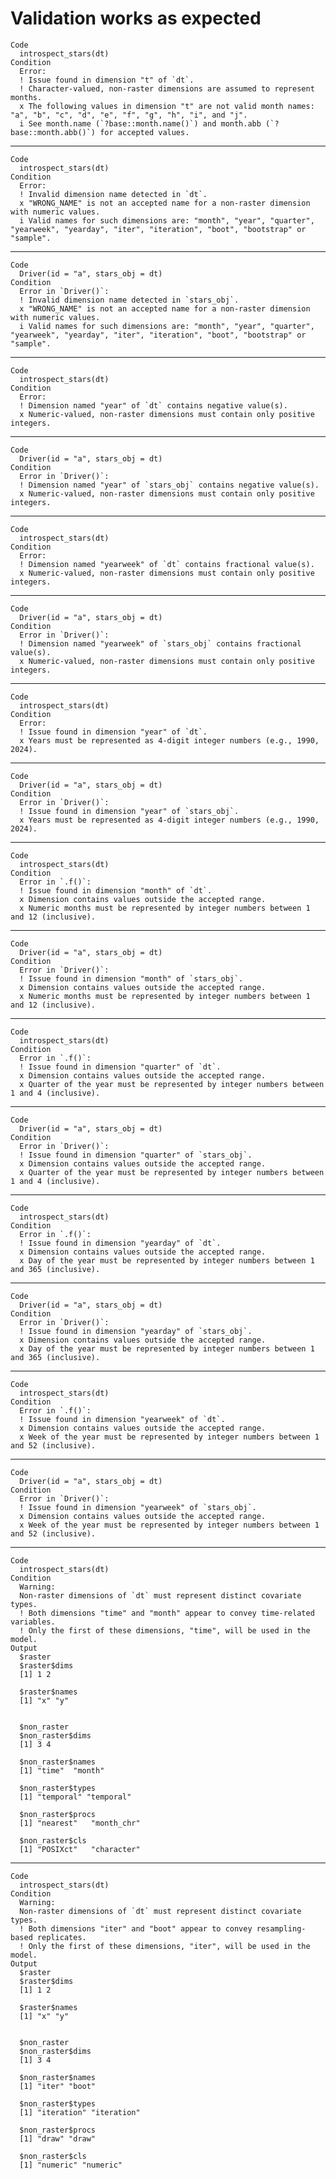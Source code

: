 # Validation works as expected

    Code
      introspect_stars(dt)
    Condition
      Error:
      ! Issue found in dimension "t" of `dt`.
      ! Character-valued, non-raster dimensions are assumed to represent months.
      x The following values in dimension "t" are not valid month names: "a", "b", "c", "d", "e", "f", "g", "h", "i", and "j".
      i See month.name (`?base::month.name()`) and month.abb (`?base::month.abb()`) for accepted values.

---

    Code
      introspect_stars(dt)
    Condition
      Error:
      ! Invalid dimension name detected in `dt`.
      x "WRONG_NAME" is not an accepted name for a non-raster dimension with numeric values.
      i Valid names for such dimensions are: "month", "year", "quarter", "yearweek", "yearday", "iter", "iteration", "boot", "bootstrap" or "sample".

---

    Code
      Driver(id = "a", stars_obj = dt)
    Condition
      Error in `Driver()`:
      ! Invalid dimension name detected in `stars_obj`.
      x "WRONG_NAME" is not an accepted name for a non-raster dimension with numeric values.
      i Valid names for such dimensions are: "month", "year", "quarter", "yearweek", "yearday", "iter", "iteration", "boot", "bootstrap" or "sample".

---

    Code
      introspect_stars(dt)
    Condition
      Error:
      ! Dimension named "year" of `dt` contains negative value(s).
      x Numeric-valued, non-raster dimensions must contain only positive integers.

---

    Code
      Driver(id = "a", stars_obj = dt)
    Condition
      Error in `Driver()`:
      ! Dimension named "year" of `stars_obj` contains negative value(s).
      x Numeric-valued, non-raster dimensions must contain only positive integers.

---

    Code
      introspect_stars(dt)
    Condition
      Error:
      ! Dimension named "yearweek" of `dt` contains fractional value(s).
      x Numeric-valued, non-raster dimensions must contain only positive integers.

---

    Code
      Driver(id = "a", stars_obj = dt)
    Condition
      Error in `Driver()`:
      ! Dimension named "yearweek" of `stars_obj` contains fractional value(s).
      x Numeric-valued, non-raster dimensions must contain only positive integers.

---

    Code
      introspect_stars(dt)
    Condition
      Error:
      ! Issue found in dimension "year" of `dt`.
      x Years must be represented as 4-digit integer numbers (e.g., 1990, 2024).

---

    Code
      Driver(id = "a", stars_obj = dt)
    Condition
      Error in `Driver()`:
      ! Issue found in dimension "year" of `stars_obj`.
      x Years must be represented as 4-digit integer numbers (e.g., 1990, 2024).

---

    Code
      introspect_stars(dt)
    Condition
      Error in `.f()`:
      ! Issue found in dimension "month" of `dt`.
      x Dimension contains values outside the accepted range.
      x Numeric months must be represented by integer numbers between 1 and 12 (inclusive).

---

    Code
      Driver(id = "a", stars_obj = dt)
    Condition
      Error in `Driver()`:
      ! Issue found in dimension "month" of `stars_obj`.
      x Dimension contains values outside the accepted range.
      x Numeric months must be represented by integer numbers between 1 and 12 (inclusive).

---

    Code
      introspect_stars(dt)
    Condition
      Error in `.f()`:
      ! Issue found in dimension "quarter" of `dt`.
      x Dimension contains values outside the accepted range.
      x Quarter of the year must be represented by integer numbers between 1 and 4 (inclusive).

---

    Code
      Driver(id = "a", stars_obj = dt)
    Condition
      Error in `Driver()`:
      ! Issue found in dimension "quarter" of `stars_obj`.
      x Dimension contains values outside the accepted range.
      x Quarter of the year must be represented by integer numbers between 1 and 4 (inclusive).

---

    Code
      introspect_stars(dt)
    Condition
      Error in `.f()`:
      ! Issue found in dimension "yearday" of `dt`.
      x Dimension contains values outside the accepted range.
      x Day of the year must be represented by integer numbers between 1 and 365 (inclusive).

---

    Code
      Driver(id = "a", stars_obj = dt)
    Condition
      Error in `Driver()`:
      ! Issue found in dimension "yearday" of `stars_obj`.
      x Dimension contains values outside the accepted range.
      x Day of the year must be represented by integer numbers between 1 and 365 (inclusive).

---

    Code
      introspect_stars(dt)
    Condition
      Error in `.f()`:
      ! Issue found in dimension "yearweek" of `dt`.
      x Dimension contains values outside the accepted range.
      x Week of the year must be represented by integer numbers between 1 and 52 (inclusive).

---

    Code
      Driver(id = "a", stars_obj = dt)
    Condition
      Error in `Driver()`:
      ! Issue found in dimension "yearweek" of `stars_obj`.
      x Dimension contains values outside the accepted range.
      x Week of the year must be represented by integer numbers between 1 and 52 (inclusive).

---

    Code
      introspect_stars(dt)
    Condition
      Warning:
      Non-raster dimensions of `dt` must represent distinct covariate types.
      ! Both dimensions "time" and "month" appear to convey time-related variables.
      ! Only the first of these dimensions, "time", will be used in the model.
    Output
      $raster
      $raster$dims
      [1] 1 2
      
      $raster$names
      [1] "x" "y"
      
      
      $non_raster
      $non_raster$dims
      [1] 3 4
      
      $non_raster$names
      [1] "time"  "month"
      
      $non_raster$types
      [1] "temporal" "temporal"
      
      $non_raster$procs
      [1] "nearest"   "month_chr"
      
      $non_raster$cls
      [1] "POSIXct"   "character"
      
      

---

    Code
      introspect_stars(dt)
    Condition
      Warning:
      Non-raster dimensions of `dt` must represent distinct covariate types.
      ! Both dimensions "iter" and "boot" appear to convey resampling-based replicates.
      ! Only the first of these dimensions, "iter", will be used in the model.
    Output
      $raster
      $raster$dims
      [1] 1 2
      
      $raster$names
      [1] "x" "y"
      
      
      $non_raster
      $non_raster$dims
      [1] 3 4
      
      $non_raster$names
      [1] "iter" "boot"
      
      $non_raster$types
      [1] "iteration" "iteration"
      
      $non_raster$procs
      [1] "draw" "draw"
      
      $non_raster$cls
      [1] "numeric" "numeric"
      
      

